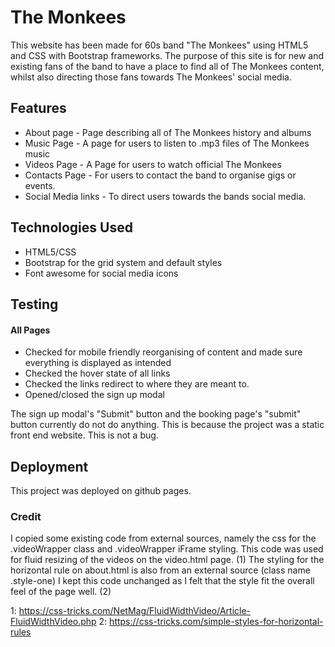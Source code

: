 # The Monkees 

This website has been made for 60s band "The Monkees" using HTML5 and CSS with Bootstrap frameworks.
The purpose of this site is for new and existing fans of the band to have a place to find all of The Monkees content,
whilst also directing those fans towards The Monkees' social media.

## Features

* About page -  Page describing all of The Monkees history and albums
* Music Page - A page for users to listen to .mp3 files of The Monkees music
* Videos Page - A Page for users to watch official The Monkees 
* Contacts Page - For users to contact the band to organise gigs or events.
* Social Media links - To direct users towards the bands social media.

## Technologies Used

* HTML5/CSS
* Bootstrap for the grid system and default styles
* Font awesome for social media icons


## Testing

#### All Pages

* Checked for mobile friendly reorganising of content and made sure everything is displayed as intended
* Checked the hover state of all links
* Checked the links redirect to where they are meant to.
* Opened/closed the sign up modal

The sign up modal's "Submit" button and the booking page's "submit" button currently do not do anything.
This is because the project was a static front end website. This is not a bug.
 
## Deployment

This project was deployed on github pages.

 
 
 ### Credit
 
 I copied some existing code from external sources, namely the css for  the .videoWrapper class and
 .videoWrapper iFrame styling. This code was used for fluid resizing of the videos on the video.html page. (1)
 The styling for the horizontal rule on about.html is also from an external source (class name .style-one) I kept this code unchanged
 as I felt that the style fit the overall feel of the page well. (2)
 
 1: https://css-tricks.com/NetMag/FluidWidthVideo/Article-FluidWidthVideo.php
 2: https://css-tricks.com/simple-styles-for-horizontal-rules
 
 
 